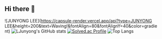 ## Hi there 👋
![JUNYONG LEE](https://capsule-render.vercel.app/api?type=JUNYONG LEE&height=200&text=Waving!&fontAlign=80&fontAlignY=40&color=gradient)
![LJunyong's GitHub stats](https://github-readme-stats.vercel.app/api?username=LJunyong&show_icons=true&theme=radical)
[![Solved.ac Profile](http://mazassumnida.wtf/api/generate_badge?boj=mastermath)](https://solved.ac/mastermath)
![Top Langs](https://github-readme-stats.vercel.app/api/top-langs/?username=LJunyong&layout=compact)
